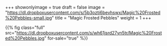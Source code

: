 +++
showonlyimage = true
draft = false
image = "https://dl.dropboxusercontent.com/s/5b3ozti6bevhswx/Magic%20Frosted%20Pebbles-small.jpg"
title = "Magic Frosted Pebbles"
weight = 1
+++

{{% fig class="full" src="https://dl.dropboxusercontent.com/s/wh61jsrd27yn5tr/Magic%20Frosted%20Pebbles.jpg" for-sale="true" %}}
